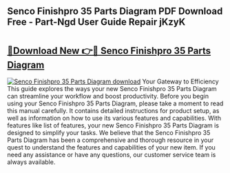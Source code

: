 ## Senco Finishpro 35 Parts Diagram PDF Download Free - Part-Ngd User Guide Repair jKzyK

# <h2><a href="http://dfngw9n.blite.top/?on=Senco+Finishpro+35+Parts+Diagram">🔗Download New 👉🔴 Senco Finishpro 35 Parts Diagram</a></h2>

[![Senco Finishpro 35 Parts Diagram download](https://i.imgur.com/lujVjoI.png)](http://dfngw9n.blite.top/?on=Senco+Finishpro+35+Parts+Diagram)
Your Gateway to Efficiency This guide explores the ways your new Senco Finishpro 35 Parts Diagram can streamline your workflow and boost productivity. Before you begin using your Senco Finishpro 35 Parts Diagram, please take a moment to read this manual carefully. It contains detailed instructions for product setup, as well as information on how to use its various features and capabilities. With features like list of features, your new Senco Finishpro 35 Parts Diagram is designed to simplify your tasks. We believe that the Senco Finishpro 35 Parts Diagram has been a comprehensive and thorough resource in your quest to understand the features and capabilities of your new item. If you need any assistance or have any questions, our customer service team is always available.
